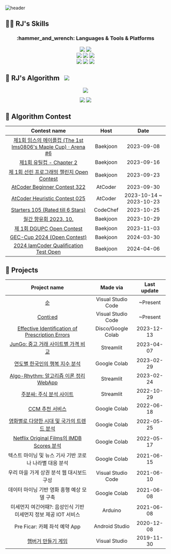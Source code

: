 ![header](https://capsule-render.vercel.app/api?type=rounded&color=0:A072A8,100:7C7AA8&text=Welcome%20to%20Junseok's%20Github!%20✨%20&animation=fadeIn&fontColor=FFFFFF&fontSize=40&fontAlign=50&height=180&width)

## 💪🏻 RJ's Skills
<div align=center>
  <h3>:hammer_and_wrench: Languages & Tools & Platforms</h3>
  <img src="https://img.shields.io/badge/Python-3776AB?style=for-the-badge&logo=python&logoColor=white">
  <img src="https://img.shields.io/badge/Google Colab-F9AB00?style=for-the-badge&logo=Google Colab&logoColor=white">
  <br>

  <img src="https://img.shields.io/badge/Kaggle-20BEFF?style=for-the-badge&logo=Kaggle&logoColor=black">
  <img src="https://img.shields.io/badge/Tensorflow-FF6F00?style=for-the-badge&logo=Tensorflow&logoColor=white">
  <img src="https://img.shields.io/badge/PyTorch-EE4C2C?style=for-the-badge&logo=PyTorch&logoColor=white">
  <br>
  
  <img src="https://img.shields.io/badge/Tableau-E97627?style=for-the-badge&logo=Tableau&logoColor=white">
  <img src="https://img.shields.io/badge/Streamlit-FF4B4B?style=for-the-badge&logo=Streamlit&logoColor=white">
  <img src="https://img.shields.io/badge/React-61DAFB?style=for-the-badge&logo=React&logoColor=black">
  <br>
</div>

## 🤔 RJ's Algorithm <a href="https://injoycode.tistory.com"><img src="http://img.shields.io/badge/-My%20Algorithm%20Blog-96744E?style=flat&logo=tistory&link=https://injoycode.tistory.com" style="height : auto; margin-left : 10px; margin-right : 10px;"/></a>

<p align="center">
  <a href="https://opgc.me/#/users/rj-stony" target="_blank"><img src="https://api.opgc.me/githubs/users/rj-stony/tag"/></a>
</p>

<p align="center">
  <a href="https://solved.ac/rj_stony"><img src="http://mazassumnida.wtf/api/v2/generate_badge?boj=rj_stony"></a>
  <img src="http://mazandi.herokuapp.com/api?handle=rj_stony&theme=dark">
</p>

## 📖 Algorithm Contest
|Contest name|Host|Date|
|:----:|:----:|:----:|
|[제1회 임스의 메이플컵 (The 1st lms0806's Maple Cup) · Arena #6](https://www.acmicpc.net/contest/view/1088)|Baekjoon|2023-09-08|
|[제1회 유틸컵 - Chapter 2](https://www.acmicpc.net/contest/view/1079)|Baekjoon|2023-09-16|
|[제 1회 선린 프로그래밍 챌린지 Open Contest](https://www.acmicpc.net/contest/view/1134)|Baekjoon|2023-09-23|
|[AtCoder Beginner Contest 322](https://atcoder.jp/contests/abc322)|AtCoder|2023-09-30|
|[AtCoder Heuristic Contest 025](https://atcoder.jp/contests/ahc025)|AtCoder|2023-10-14 ~ 2023-10-23|
|[Starters 105 (Rated till 6 Stars)](https://www.codechef.com/START105)|CodeChef|2023-10-25|
|[월간 향유회 2023. 10.](https://www.acmicpc.net/contest/view/1149)|Baekjoon|2023-10-29|
|[제 1회 DGUPC Open Contest](https://www.acmicpc.net/contest/view/1183)|Baekjoon|2023-11-03|
|[GEC-Cup 2024 (Open Contest)](https://www.acmicpc.net/contest/view/1261)|Baekjoon|2024-03-30|
|[2024 IamCoder Qualification Test Open](https://www.acmicpc.net/contest/view/1268)|Baekjoon|2024-04-06|

## 🌟 Projects
|Project name|Made via|Last update|
|:----:|:----:|:----:|
|[순](https://github.com/MJ-Seed/soon-frontend)|Visual Studio Code|~Present|
|[Conti:ed](https://github.com/Conti-ed/client)|Visual Studio Code|~Present|
|[Effective Identification of Prescription Errors](https://injoycode.tistory.com/49)|Disco/Google Colab|2023-12-13|
|[JunGo: 중고 거래 사이트별 가격 비교](https://github.com/RJ-Stony/Jun_GO)|Streamlit|2023-04-07|
|[연도별 한국인의 행복 지수 분석](https://github.com/RJ-Stony/Streamlit_ML/blob/main/happiness_index.py)|Google Colab|2023-02-29|
|[Algo-Rhythm: 알고리즘 이론 정리 WebApp](https://github.com/RJ-Stony/Algo-Rhythm/blob/main/streamlit_app.py)|Streamlit|2023-02-24|
|[주분싸: 주식 분석 사이트](https://github.com/RJ-Stony/JuBoonSSa/blob/main/221029.png)|Streamlit|2022-10-29|
|[CCM 추천 서비스](https://github.com/RJ-Stony/Roh_Library/blob/main/Spotify_%ED%99%9C%EC%9A%A9.ipynb)|Google Colab|2022-06-18|
|[영화별로 다양한 시대 및 국가의 트렌드 분석](https://github.com/RJ-Stony/Machine_Learning_Project/blob/main/(%ED%94%84%EB%A1%9C%EC%A0%9D%ED%8A%B8)_%EC%98%81%ED%99%94%EB%B3%84%EB%A1%9C_%EB%8B%A4%EC%96%91%ED%95%9C_%EC%8B%9C%EB%8C%80_%EB%B0%8F_%EA%B5%AD%EA%B0%80_%ED%8A%B8%EB%A0%8C%EB%93%9C_%EB%B6%84%EC%84%9D.ipynb)|Google Colab|2022-05-25|
|[Netflix Original Films의 IMDB Scores 분석](https://github.com/RJ-Stony/Machine_Learning_Project/blob/main/(%ED%94%84%EB%A1%9C%EC%A0%9D%ED%8A%B8)%20Netflix_Original_Films%EC%9D%98_IMDB_Scores_%EB%B6%84%EC%84%9D%ED%95%98%EA%B8%B0.ipynb)|Google Colab|2022-05-17|
|텍스트 마이닝 및 뉴스 기사 기반 코로나 나라별 대응 분석|Google Colab|2021-06-15|
|우리 마을 가게 상권 분석 웹 대시보드 구성|Visual Studio Code|2021-06-10|
|데이터 마이닝 기반 영화 흥행 예상 모델 구축|Google Colab|2021-06-08|
|미세먼지 여긴어때?: 음성인식 기반 미세먼지 정보 제공 IOT 서비스|Arduino|2021-06-08|
|Pre Ficar: 카페 좌석 예약 App|Android Studio|2020-12-08|
|[햄버거 만들기 게임](https://blog.naver.com/lordjoshua/222422302694)|Visual Studio|2019-11-30|
